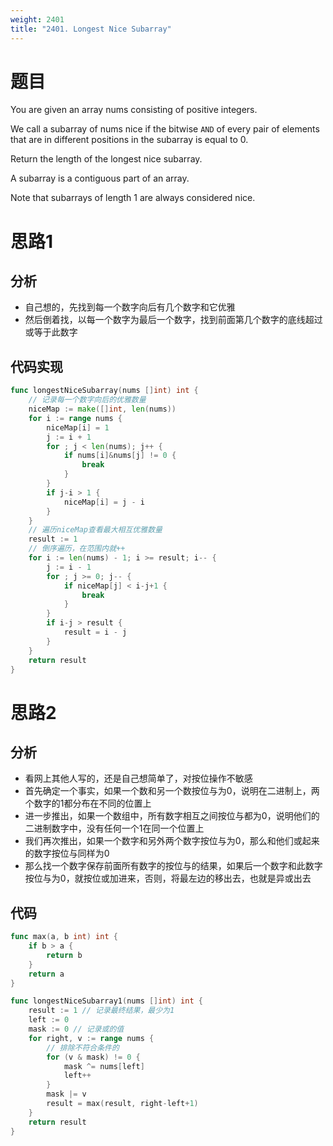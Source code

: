 ```yaml
---
weight: 2401
title: "2401. Longest Nice Subarray"
---
```


# 题目

You are given an array nums consisting of positive integers.

We call a subarray of nums nice if the bitwise `AND` of every pair of elements that are in different positions in the subarray is equal to 0.

Return the length of the longest nice subarray.

A subarray is a contiguous part of an array.

Note that subarrays of length 1 are always considered nice.

# 思路1

## 分析

- 自己想的，先找到每一个数字向后有几个数字和它优雅
- 然后倒着找，以每一个数字为最后一个数字，找到前面第几个数字的底线超过或等于此数字

## 代码实现

```go
func longestNiceSubarray(nums []int) int {
	// 记录每一个数字向后的优雅数量
	niceMap := make([]int, len(nums))
	for i := range nums {
		niceMap[i] = 1
		j := i + 1
		for ; j < len(nums); j++ {
			if nums[i]&nums[j] != 0 {
				break
			}
		}
		if j-i > 1 {
			niceMap[i] = j - i
		}
	}
	// 遍历niceMap查看最大相互优雅数量
	result := 1
	// 倒序遍历，在范围内就++
	for i := len(nums) - 1; i >= result; i-- {
		j := i - 1
		for ; j >= 0; j-- {
			if niceMap[j] < i-j+1 {
				break
			}
		}
		if i-j > result {
			result = i - j
		}
	}
	return result
}
```

# 思路2

## 分析

- 看网上其他人写的，还是自己想简单了，对按位操作不敏感
- 首先确定一个事实，如果一个数和另一个数按位与为0，说明在二进制上，两个数字的1都分布在不同的位置上
- 进一步推出，如果一个数组中，所有数字相互之间按位与都为0，说明他们的二进制数字中，没有任何一个1在同一个位置上
- 我们再次推出，如果一个数字和另外两个数字按位与为0，那么和他们或起来的数字按位与同样为0
- 那么找一个数字保存前面所有数字的按位与的结果，如果后一个数字和此数字按位与为0，就按位或加进来，否则，将最左边的移出去，也就是异或出去

## 代码

```go
func max(a, b int) int {
	if b > a {
		return b
	}
	return a
}

func longestNiceSubarray1(nums []int) int {
	result := 1 // 记录最终结果，最少为1
	left := 0
	mask := 0 // 记录或的值
	for right, v := range nums {
		// 排除不符合条件的
		for (v & mask) != 0 {
			mask ^= nums[left]
			left++
		}
		mask |= v
		result = max(result, right-left+1)
	}
	return result
}
```
